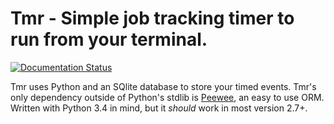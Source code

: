 # Tmr - Simple job tracking timer to run from your terminal.

[![Documentation Status](https://readthedocs.org/projects/tmr/badge/?version=latest)](https://readthedocs.org/projects/tmr/?badge=latest)

Tmr uses Python and an SQlite database to store your timed events. Tmr's only dependency outside of Python's stdlib is [Peewee](https://github.com/coleifer/peewee), an easy to use ORM. Written with Python 3.4 in mind, but it *should* work in most version 2.7+.
